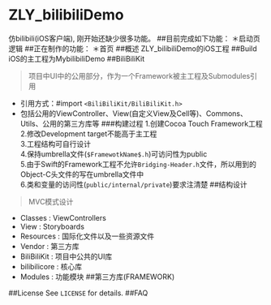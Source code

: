 # ZLY_bilibiliDemo
仿bilibili(iOS客户端), 刚开始还缺少很多功能。
##目前完成如下功能：
＊启动页逻辑
##正在制作的功能：
＊首页
##概述
ZLY_bilibiliDemo的iOS工程
##Build
iOS的主工程为MybilibiliDemo
##BiliBiliKit
>项目中UI中的公用部分，作为一个Framework被主工程及Submodules引用
- 引用方式：#import `<BiliBiliKit/BiliBiliKit.h>`
- 包括公用的ViewController、View(自定义View及Cell等)、Commons、Utils、公用的第三方库等
###构建过程
1.创建Cocoa Touch Framework工程  
2.修改Development target不能高于主工程  
3.工程结构可自行设计  
4.保持umbrella文件(`$FramewotkName$.h`)可访问性为public  
5.由于Swift的Framework工程不允许`Bridging-Header.h`文件，所以用到的Object-C头文件的写在umbrella文件中  
6.类和变量的访问性(`public/internal/private`)要求注清楚
##结构设计
>MVC模式设计

- Classes : ViewControllers
- View : Storyboards
- Resources : 国际化文件以及一些资源文件
- Vendor : 第三方库
- BiliBiliKit : 项目中公共的UI库
- bilibilicore : 核心库
- Modules : 功能模块
##第三方库(FRAMEWORK)

##License
See `LICENSE` for details.
##FAQ
